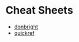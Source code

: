# Cheat Sheets

- [donbright](https://github.com/donbright/rust-lang-cheat-sheet)
- [quickref](https://quickref.me/rust)
